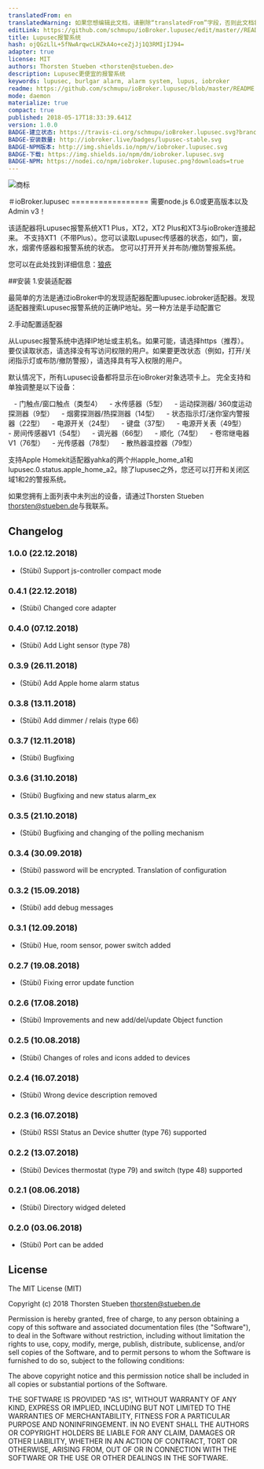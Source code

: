 ```yaml
---
translatedFrom: en
translatedWarning: 如果您想编辑此文档，请删除“translatedFrom”字段，否则此文档将再次自动翻译
editLink: https://github.com/schmupu/ioBroker.lupusec/edit/master//README.md
title: Lupusec报警系统
hash: ojQGzLlL+5fNwArqwcLHZkA4o+ceZjJj1Q3RMIjIJ94=
adapter: true
license: MIT
authors: Thorsten Stueben <thorsten@stueben.de>
description: Lupusec更便宜的报警系统
keywords: lupusec, burlgar alarm, alarm system, lupus, iobroker
readme: https://github.com/schmupu/ioBroker.lupusec/blob/master/README.md
mode: daemon
materialize: true
compact: true
published: 2018-05-17T18:33:39.641Z
version: 1.0.0
BADGE-建立状态: https://travis-ci.org/schmupu/ioBroker.lupusec.svg?branch=master
BADGE-安装数量: http://iobroker.live/badges/lupusec-stable.svg
BADGE-NPM版本: http://img.shields.io/npm/v/iobroker.lupusec.svg
BADGE-下载: https://img.shields.io/npm/dm/iobroker.lupusec.svg
BADGE-NPM: https://nodei.co/npm/iobroker.lupusec.png?downloads=true
---
```

![商标](zh-cn/adapterref/iobroker.lupusec/../../../en/adapterref/iobroker.lupusec/admin/lupusec.png)


＃ioBroker.lupusec =================
需要node.js 6.0或更高版本以及Admin v3！

该适配器将Lupusec报警系统XT1 Plus，XT2，XT2 Plus和XT3与ioBroker连接起来。
不支持XT1（不带Plus）。您可以读取Lupusec传感器的状态，如门，窗，水，烟雾传感器和报警系统的状态。
您可以打开开关并布防/撤防警报系统。

您可以在此处找到详细信息：[狼疮](https://www.lupus-electronics.de/en)

##安装
1.安装适配器

最简单的方法是通过ioBroker中的发现适配器配置lupusec.iobroker适配器。发现适配器搜索Lupusec报警系统的正确IP地址。另一种方法是手动配置它

2.手动配置适配器

从Lupusec报警系统中选择IP地址或主机名。如果可能，请选择https（推荐）。
要仅读取状态，请选择没有写访问权限的用户。如果要更改状态（例如，打开/关闭指示灯或布防/撤防警报），请选择具有写入权限的用户。

默认情况下，所有Lupusec设备都将显示在ioBroker对象选项卡上。
完全支持和单独调整是以下设备：

   - 门触点/窗口触点（类型4）
   - 水传感器（5型）
   - 运动探测器/ 360度运动探测器（9型）
   - 烟雾探测器/热探测器（14型）
   - 状态指示灯/迷你室内警报器（22型）
   - 电源开关（24型）
   - 键盘（37型）
   - 电源开关表（49型）
   - 房间传感器V1（54型）
   - 调光器（66型）
   - 顺化（74型）
   - 卷帘继电器V1（76型）
   - 光传感器（78型）
   - 散热器温控器（79型）

支持Apple Homekit适配器yahka的两个州apple_home_a1和lupusec.0.status.apple_home_a2。除了lupusec之外，您还可以打开和关闭区域1和2的警报系统。

如果您拥有上面列表中未列出的设备，请通过Thorsten Stueben <thorsten@stueben.de>与我联系。

## Changelog

### 1.0.0 (22.12.2018)
* (Stübi) Support js-controller compact mode   

### 0.4.1 (22.12.2018)
* (Stübi) Changed core adapter   

### 0.4.0 (07.12.2018)
* (Stübi) Add Light sensor (type 78)  

### 0.3.9 (26.11.2018)
* (Stübi) Add Apple home alarm status  

### 0.3.8 (13.11.2018)
* (Stübi) Add dimmer / relais (type 66)  

### 0.3.7 (12.11.2018)
* (Stübi) Bugfixing

### 0.3.6 (31.10.2018)
* (Stübi) Bugfixing and new status alarm_ex

### 0.3.5 (21.10.2018)
* (Stübi) Bugfixing and changing of the polling mechanism

### 0.3.4 (30.09.2018)
* (Stübi) password will be encrypted. Translation of configuration

### 0.3.2 (15.09.2018)
* (Stübi) add debug messages

### 0.3.1 (12.09.2018)
* (Stübi) Hue, room sensor, power switch added

### 0.2.7 (19.08.2018)
* (Stübi) Fixing error update function

### 0.2.6 (17.08.2018)
* (Stübi) Improvements and new add/del/update Object function

### 0.2.5 (10.08.2018)
* (Stübi) Changes of roles and icons added to devices

### 0.2.4 (16.07.2018)
* (Stübi) Wrong device description removed

### 0.2.3 (16.07.2018)
* (Stübi) RSSI Status an Device shutter (type 76) supported

### 0.2.2 (13.07.2018)
* (Stübi) Devices thermostat (type 79) and switch (type 48) supported

### 0.2.1 (08.06.2018)
* (Stübi) Directory widged deleted

### 0.2.0 (03.06.2018)
* (Stübi) Port can be added

## License
The MIT License (MIT)

Copyright (c) 2018 Thorsten Stueben <thorsten@stueben.de>

Permission is hereby granted, free of charge, to any person obtaining a copy
of this software and associated documentation files (the "Software"), to deal
in the Software without restriction, including without limitation the rights
to use, copy, modify, merge, publish, distribute, sublicense, and/or sell
copies of the Software, and to permit persons to whom the Software is
furnished to do so, subject to the following conditions:

The above copyright notice and this permission notice shall be included in
all copies or substantial portions of the Software.

THE SOFTWARE IS PROVIDED "AS IS", WITHOUT WARRANTY OF ANY KIND, EXPRESS OR
IMPLIED, INCLUDING BUT NOT LIMITED TO THE WARRANTIES OF MERCHANTABILITY,
FITNESS FOR A PARTICULAR PURPOSE AND NONINFRINGEMENT. IN NO EVENT SHALL THE
AUTHORS OR COPYRIGHT HOLDERS BE LIABLE FOR ANY CLAIM, DAMAGES OR OTHER
LIABILITY, WHETHER IN AN ACTION OF CONTRACT, TORT OR OTHERWISE, ARISING FROM,
OUT OF OR IN CONNECTION WITH THE SOFTWARE OR THE USE OR OTHER DEALINGS IN
THE SOFTWARE.